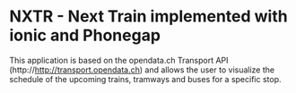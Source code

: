 NXTR - Next Train implemented with ionic and Phonegap
=====================================================

This application is based on the opendata.ch Transport API (http://http://transport.opendata.ch) and allows the user to
visualize the schedule of the upcoming trains, tramways and buses for a specific stop.
